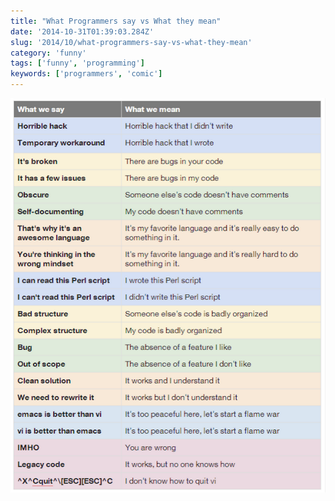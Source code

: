 ```yaml
---
title: "What Programmers say vs What they mean"
date: '2014-10-31T01:39:03.284Z'
slug: '2014/10/what-programmers-say-vs-what-they-mean'
category: 'funny'
tags: ['funny', 'programming']
keywords: ['programmers', 'comic']
---
```

![Meme of what programmers say vs what they mean](images/M5wl14r.png)